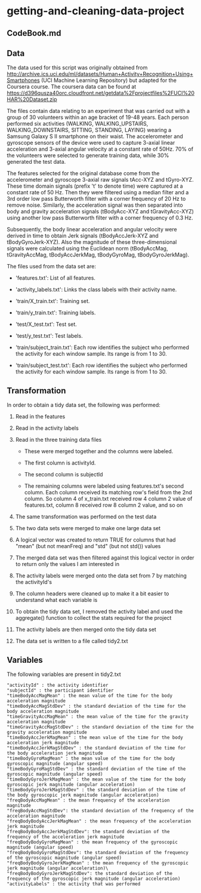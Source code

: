 # getting-and-cleaning-data-project
## CodeBook.md

## Data
The data used for this script was originally obtained from http://archive.ics.uci.edu/ml/datasets/Human+Activity+Recognition+Using+Smartphones (UCI Machine Learning Repository) but adapted for the Coursera course. The coursera data can be found at https://d396qusza40orc.cloudfront.net/getdata%2Fprojectfiles%2FUCI%20HAR%20Dataset.zip

The files contain data relating to an experiment that was carried out with a group of 30 volunteers within an age bracket of 19-48 years. Each person performed six activities (WALKING, WALKING_UPSTAIRS, WALKING_DOWNSTAIRS, SITTING, STANDING, LAYING) wearing a Samsung Galaxy S II smartphone on their waist. The accelerometer and gyroscope sensors of the device were used to capture 3-axial linear acceleration and 3-axial angular velocity at a constant rate of 50Hz. 70% of the volunteers were selected to generate training data, while 30% generated the test data.

The features selected for the original database come from the accelerometer and gyroscope 3-axial raw signals tAcc-XYZ and tGyro-XYZ. These time domain signals (prefix 't' to denote time) were captured at a constant rate of 50 Hz. Then they were filtered using a median filter and a 3rd order low pass Butterworth filter with a corner frequency of 20 Hz to remove noise. Similarly, the acceleration signal was then separated into body and gravity acceleration signals (tBodyAcc-XYZ and tGravityAcc-XYZ) using another low pass Butterworth filter with a corner frequency of 0.3 Hz. 

Subsequently, the body linear acceleration and angular velocity were derived in time to obtain Jerk signals (tBodyAccJerk-XYZ and tBodyGyroJerk-XYZ). Also the magnitude of these three-dimensional signals were calculated using the Euclidean norm (tBodyAccMag, tGravityAccMag, tBodyAccJerkMag, tBodyGyroMag, tBodyGyroJerkMag). 

The files used from the data set are:

- 'features.txt': List of all features.

- 'activity_labels.txt': Links the class labels with their activity name.

- 'train/X_train.txt': Training set.

- 'train/y_train.txt': Training labels.

- 'test/X_test.txt': Test set.

- 'test/y_test.txt': Test labels.

- 'train/subject_train.txt': Each row identifies the subject who performed the activity for each window sample. Its range is from 1 to 30. 

- 'train/subject_test.txt': Each row identifies the subject who performed the activity for each window sample. Its range is from 1 to 30. 


## Transformation

In order to obtain a tidy data set, the following was performed:

1) Read in the features 

2) Read in the activity labels

3) Read in the three training data files

	- These were merged together and the columns were labeled. 
	
	- The first column is activityId. 
	
	- The second column is subjectId
	
	- The remaining columns were labeled using features.txt's second column. Each column received its matching row's field from the 2nd column. So column 4 of x_train.txt received row 4 column 2 value of features.txt, column 8 received row 8 column 2 value, and so on
	
4) The same transformation was performed on the test data

5) The two data sets were merged to make one large data set

6) A logical vector was created to return TRUE for columns that had "mean" (but not meanFreq) and "std" (but not std()) values

7) The merged data set was then filtered against this logical vector in order to return only the values I am interested in

8) The activity labels were merged onto the data set from 7 by matching the activityId's

9) The column headers were cleaned up to make it a bit easier to understand what each variable is

10) To obtain the tidy data set, I removed the activity label and used the aggregate() function to collect the stats required for the project

11) The activity labels are then merged onto the tidy data set

12) The data set is written to a file called tidy2.txt


## Variables

The following variables are present in tidy2.txt

    "activityId" : the activity identifier
    "subjectId" : the participant identifier
    "timeBodyAccMagMean" : the mean value of the time for the body acceleration magnitude 
    "timeBodyAccMagStdDev" : the standard deviation of the time for the body acceleration magnitude
    "timeGravityAccMagMean" : the mean value of the time for the gravity acceleration magnitude
    "timeGravityAccMagStdDev" : the standard deviation of the time for the gravity acceleration magnitude
    "timeBodyAccJerkMagMean" : the mean value of the time for the body acceleration jerk magnitude
    "timeBodyAccJerkMagStdDev" : the standard deviation of the time for the body acceleration jerk magnitude
    "timeBodyGyroMagMean" : the mean value of the time for the body gyroscopic magnitude (angular speed)
    "timeBodyGyroMagStdDev" : the standard deviation of the time of the gyroscopic magnitude (angular speed)
    "timeBodyGyroJerkMagMean" : the mean value of the time for the body gyroscopic jerk magnitude (angular acceleration)
    "timeBodyGyroJerkMagStdDev" : the standard deviation of the time of the body gyroscopic jerk magnitude (angular acceleration)
    "freqBodyAccMagMean" : the mean frequency of the acceleration magnitude
    "freqBodyAccMagStdDev": the standard deviation of the frequency of the acceleration magnitude
    "freqBodyBodyAccJerkMagMean" : the mean frequency of the acceleration jerk magnitude
    "freqBodyBodyAccJerkMagStdDev": the standard deviation of the frequency of the acceleration jerk magnitude
    "freqBodyBodyGyroMagMean" : the mean frequency of the gyroscopic magnitude (angular speed)
    "freqBodyBodyGyroMagStdDev": the standard deviation of the frequency of the gyroscopic magnitude (angular speed)
    "freqBodyBodyGyroJerkMagMean" : the mean frequency of the gyroscopic jerk magnitude (angular acceleration)\
    "freqBodyBodyGyroJerkMagStdDev": the standard deviation of the frequency of the gyroscopic jerk magnitude (angular acceleration)
    "activityLabels" : the activity that was performed
